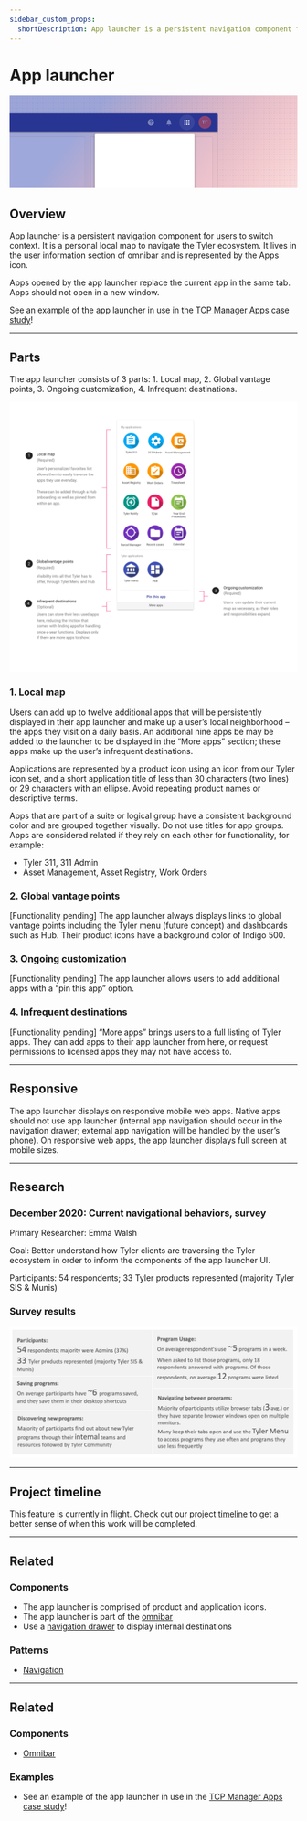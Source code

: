 ```yaml
---
sidebar_custom_props:
  shortDescription: App launcher is a persistent navigation component for users to view and launch programs.
---
```


# App launcher

<ComponentVisual storybookUrl="https://forge.tylerdev.io/main/?path=/story/components-app-launcher--default">

![](./images/app-bar-app-launcher.png)

</ComponentVisual>

## Overview

App launcher is a persistent navigation component for users to switch context. It is a personal local map to navigate the Tyler ecosystem. It lives in the  user information section of omnibar and is represented by the Apps icon.

Apps opened by the app launcher replace the current app in the same tab. Apps should not open in a new window.

See an example of the app launcher in use in the [TCP Manager Apps case study](/core/other/case-studies/manager-apps)!

---

## Parts 

The app launcher consists of 3 parts: 1. Local map, 2. Global vantage points, 3. Ongoing customization, 4. Infrequent destinations.

<ImageBlock>

![Diagram of the app launcher](./images/app-launcher-documentation.png)

</ImageBlock>

### 1. Local map

Users can add up to twelve additional apps that will be persistently displayed in their app launcher and make up a user’s local neighborhood – the apps they visit on a daily basis. An additional nine apps be may be added to the launcher to be displayed in the “More apps” section; these apps make up the user’s infrequent destinations.

Applications are represented by a product icon using an icon from our Tyler icon set, and a short application title of less than 30 characters (two lines) or 29 characters with an ellipse. Avoid repeating product names or descriptive terms.

Apps that are part of a suite or logical group have a consistent background color and are grouped together visually. Do not use titles for app groups. Apps are considered related if they rely on each other for functionality, for example:

- Tyler 311, 311 Admin
- Asset Management, Asset Registry, Work Orders

### 2. Global vantage points

[Functionality pending] The app launcher always displays links to global vantage points including the Tyler menu (future concept) and dashboards such as Hub. Their product icons have a background color of Indigo 500.

### 3. Ongoing customization

[Functionality pending] The app launcher allows users to add additional apps with a “pin this app” option.

### 4. Infrequent destinations

[Functionality pending] “More apps” brings users to a full listing of Tyler apps. They can add apps to their app launcher from here, or request permissions to licensed apps they may not have access to. 

---

## Responsive
The app launcher displays on responsive mobile web apps. Native apps should not use app launcher (internal app navigation should occur in the navigation drawer; external app navigation will be handled by the user’s phone). 
On responsive web apps, the app launcher displays full screen at mobile sizes. 

---

## Research

### December 2020: Current navigational behaviors, survey

Primary Researcher: Emma Walsh

<!-- <a href="/media/app-launcher-survey-results.pptx" download>
  <tcw-button type="outlined" style="margin-bottom: 24px">
    <button type="button">
      <span>Download the study findings</span>
      <i class="tyler-icons">file_download</i>
    </button>
  </tcw-button>
</a> -->

Goal: Better understand how Tyler clients are traversing the Tyler ecosystem in order to inform the components of the app launcher UI.

Participants: 54 respondents;  33 Tyler products represented (majority Tyler SIS & Munis)

### Survey results

<ImageBlock>

![Diagram of the app launcher](./images/app-launcher-survey-results.png)

</ImageBlock>

---

## Project timeline

This feature is currently in flight. Check out our project [timeline](#) to get a better sense of when this work will be completed. 

---

## Related

### Components

- The app launcher is comprised of product and application icons.
- The app launcher is part of the [omnibar](/components/omni/omnibar)
- Use a [navigation drawer](/components/navigation/drawer) to display internal destinations

### Patterns

- [Navigation](/patterns/navigation/primary)

--- 

## Related 

### Components

- [Omnibar](/components/omni/omnibar)

### Examples

- See an example of the app launcher in use in the [TCP Manager Apps case study](/core/other/case-studies/manager-apps)!

